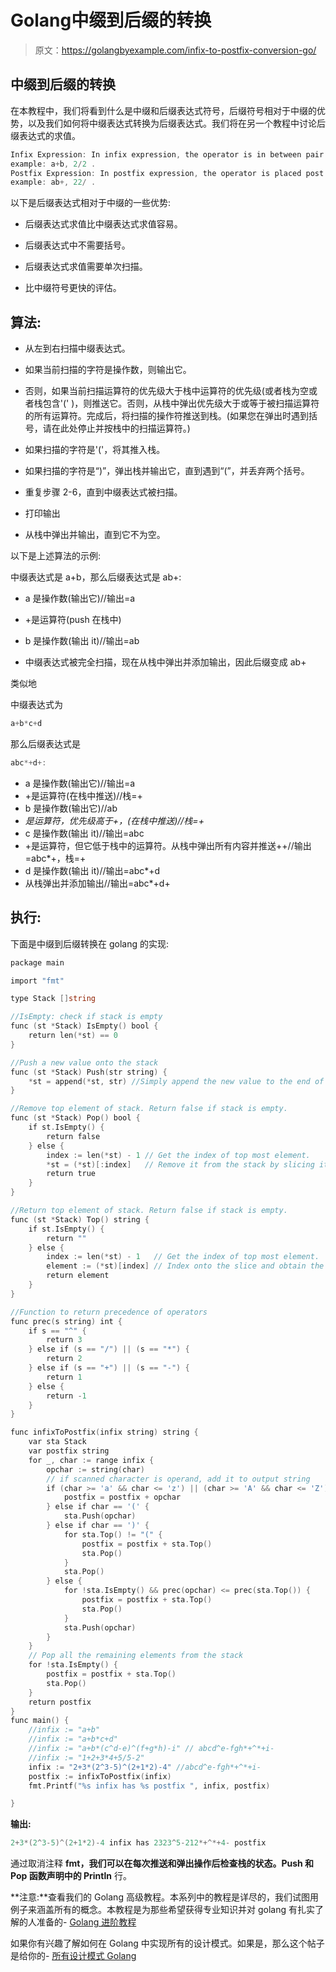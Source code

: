 # Golang中缀到后缀的转换

> 原文：<https://golangbyexample.com/infix-to-postfix-conversion-go/>

## **中缀到后缀的转换**

在本教程中，我们将看到什么是中缀和后缀表达式符号，后缀符号相对于中缀的优势，以及我们如何将中缀表达式转换为后缀表达式。我们将在另一个教程中讨论后缀表达式的求值。

```go
Infix Expression: In infix expression, the operator is in between pair of operands like (a op b).
example: a+b, 2/2 .
Postfix Expression: In postfix expression, the operator is placed post to both operands like (a b op).
example: ab+, 22/ . 
```

以下是后缀表达式相对于中缀的一些优势:

*   后缀表达式求值比中缀表达式求值容易。

*   后缀表达式中不需要括号。

*   后缀表达式求值需要单次扫描。

*   比中缀符号更快的评估。

## **算法:**

*   从左到右扫描中缀表达式。

*   如果当前扫描的字符是操作数，则输出它。

*   否则，如果当前扫描运算符的优先级大于栈中运算符的优先级(或者栈为空或者栈包含'(' )，则推送它。否则，从栈中弹出优先级大于或等于被扫描运算符的所有运算符。完成后，将扫描的操作符推送到栈。(如果您在弹出时遇到括号，请在此处停止并按栈中的扫描运算符。)

*   如果扫描的字符是'('，将其推入栈。

*   如果扫描的字符是“)”，弹出栈并输出它，直到遇到“(”，并丢弃两个括号。

*   重复步骤 2-6，直到中缀表达式被扫描。

*   打印输出

*   从栈中弹出并输出，直到它不为空。

以下是上述算法的示例:

中缀表达式是 a+b，那么后缀表达式是 ab+:

*   a 是操作数(输出它)//输出=a

*   +是运算符(push 在栈中)

*   b 是操作数(输出 it)//输出=ab

*   中缀表达式被完全扫描，现在从栈中弹出并添加输出，因此后缀变成 ab+

类似地

中缀表达式为

```go
a+b*c+d
```

那么后缀表达式是

```go
abc*+d+:
```

*   a 是操作数(输出它)//输出=a
*   +是运算符(在栈中推送)//栈=+
*   b 是操作数(输出它)//ab
*   *是运算符，优先级高于+，(在栈中推送)//栈=+*
*   c 是操作数(输出 it)//输出=abc
*   +是运算符，但它低于栈中的运算符。从栈中弹出所有内容并推送++//输出=abc*+，栈=+
*   d 是操作数(输出 it)//输出=abc*+d
*   从栈弹出并添加输出//输出=abc*+d+

## **执行:**

下面是中缀到后缀转换在 golang 的实现:

```go
package main

import "fmt"

type Stack []string

//IsEmpty: check if stack is empty
func (st *Stack) IsEmpty() bool {
    return len(*st) == 0
}

//Push a new value onto the stack
func (st *Stack) Push(str string) {
    *st = append(*st, str) //Simply append the new value to the end of the stack
}

//Remove top element of stack. Return false if stack is empty.
func (st *Stack) Pop() bool {
    if st.IsEmpty() {
        return false
    } else {
        index := len(*st) - 1 // Get the index of top most element.
        *st = (*st)[:index]   // Remove it from the stack by slicing it off.
        return true
    }
}

//Return top element of stack. Return false if stack is empty.
func (st *Stack) Top() string {
    if st.IsEmpty() {
        return ""
    } else {
        index := len(*st) - 1   // Get the index of top most element.
        element := (*st)[index] // Index onto the slice and obtain the element.
        return element
    }
}

//Function to return precedence of operators
func prec(s string) int {
    if s == "^" {
        return 3
    } else if (s == "/") || (s == "*") {
        return 2
    } else if (s == "+") || (s == "-") {
        return 1
    } else {
        return -1
    }
}

func infixToPostfix(infix string) string {
    var sta Stack
    var postfix string
    for _, char := range infix {
        opchar := string(char)
        // if scanned character is operand, add it to output string
        if (char >= 'a' && char <= 'z') || (char >= 'A' && char <= 'Z') || (char >= '0' && char <= '9') {
            postfix = postfix + opchar
        } else if char == '(' {
            sta.Push(opchar)
        } else if char == ')' {
            for sta.Top() != "(" {
                postfix = postfix + sta.Top()
                sta.Pop()
            }
            sta.Pop()
        } else {
            for !sta.IsEmpty() && prec(opchar) <= prec(sta.Top()) {
                postfix = postfix + sta.Top()
                sta.Pop()
            }
            sta.Push(opchar)
        }
    }
    // Pop all the remaining elements from the stack
    for !sta.IsEmpty() {
        postfix = postfix + sta.Top()
        sta.Pop()
    }
    return postfix
}
func main() {
    //infix := "a+b"
    //infix := "a+b*c+d"
    //infix := "a+b*(c^d-e)^(f+g*h)-i" // abcd^e-fgh*+^*+i-
    //infix := "1+2+3*4+5/5-2"
    infix := "2+3*(2^3-5)^(2+1*2)-4" //abcd^e-fgh*+^*+i-
    postfix := infixToPostfix(infix)
    fmt.Printf("%s infix has %s postfix ", infix, postfix)

}
```

**输出:**

```go
2+3*(2^3-5)^(2+1*2)-4 infix has 2323^5-212*+^*+4- postfix
```

通过取消注释 **fmt，我们可以在每次推送和弹出操作后检查栈的状态。Push 和 Pop 函数声明中的 Println** 行。

**注意:**查看我们的 Golang 高级教程。本系列中的教程是详尽的，我们试图用例子来涵盖所有的概念。本教程是为那些希望获得专业知识并对 golang 有扎实了解的人准备的- [Golang 进阶教程](https://golangbyexample.com/golang-comprehensive-tutorial/)

如果你有兴趣了解如何在 Golang 中实现所有的设计模式。如果是，那么这个帖子是给你的- [所有设计模式 Golang](https://golangbyexample.com/all-design-patterns-golang/)